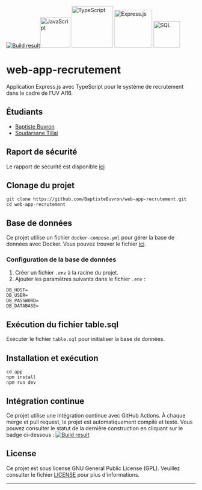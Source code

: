 [![Build result](https://github.com/BaptisteBuvron/SeeISS/actions/workflows/build.yml/badge.svg)](https://github.com/BaptisteBuvron/web-app-recrutement/actions/workflows/node.js.yml)<img src="https://img.shields.io/badge/JavaScript-323330?style=flat&logo=javascript&logoColor=F7DF1E" alt="JavaScript" width="80"/> <img src="https://img.shields.io/badge/TypeScript-007ACC?style=flat&logo=typescript&logoColor=white" alt="TypeScript" width="110"/> <img src="https://img.shields.io/badge/Express.js-000000?style=flat&logo=express&logoColor=white" alt="Express.js" width="100"/> <img src="https://img.shields.io/badge/SQL-4479A1?style=flat&logo=sql&logoColor=white" alt="SQL" width="70"/>

# web-app-recrutement

Application Express.js avec TypeScript pour le système de recrutement dans le cadre de l'UV AI16.


## Étudiants
* [Baptiste Buvron](https://github.com/BaptisteBuvron)
* [Soudarsane Tillai](https://github.com/darsane21)

## Raport de sécurité
Le rapport de sécurité est disponible [ici](securite.md)

## Clonage du projet
```
git clone https://github.com/BaptisteBuvron/web-app-recrutement.git
cd web-app-recrutement
```

## Base de données
Ce projet utilise un fichier `docker-compose.yml` pour gérer la base de données avec Docker. Vous pouvez trouver le fichier [ici](app/docker/docker-compose.yaml).


### Configuration de la base de données
1. Créer un fichier `.env` à la racine du projet.
2. Ajouter les paramètres suivants dans le fichier `.env` :
```
DB_HOST=
DB_USER=
DB_PASSWORD=
DB_DATABASE=
```

## Exécution du fichier table.sql
Exécuter le fichier `table.sql` pour initialiser la base de données.

## Installation et exécution

```
cd app
npm install
npm run dev
```


## Intégration continue
Ce projet utilise une intégration continue avec GitHub Actions. À chaque merge et pull request, le projet est automatiquement compilé et testé. Vous pouvez consulter le statut de la dernière construction en cliquant sur le badge ci-dessous :
[![Build result](https://github.com/BaptisteBuvron/SeeISS/actions/workflows/build.yml/badge.svg)](https://github.com/BaptisteBuvron/web-app-recrutement/actions/workflows/node.js.yml)


## License
Ce projet est sous license GNU General Public License (GPL). Veuillez consulter le fichier [LICENSE](https://www.gnu.org/licenses/gpl-3.0.en.html#license-text) pour plus d'informations.

---
